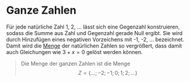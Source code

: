 # Ganze Zahlen
Für jede natürliche Zahl 1, 2, ... lässt sich eine Gegenzahl konstruieren, sodass die Summe aus Zahl und Gegenzahl gerade Null ergibt. Sie wird durch Hinzufügen eines negativen Vorzeichens mit -1, -2, ... bezeichnet. Damit wird die [Menge](Mengen.md) der natürlichen Zahlen so vergrößert, dass damit auch Gleichungen wie $3 + x = 0$ gelöst werden können.

> Die Menge der ganzen Zahlen ist die Menge $$Z = \{...; -2; -1; 0; 1; 2;...\}$$
